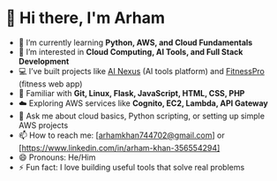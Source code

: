 # 👋 Hi there, I'm Arham

- 🌱 I’m currently learning **Python, AWS, and Cloud Fundamentals**
- 👀 I’m interested in **Cloud Computing, AI Tools, and Full Stack Development**
- 💻 I’ve built projects like [AI Nexus](#) (AI tools platform) and [FitnessPro](#) (fitness web app)
- 🧠 Familiar with **Git, Linux, Flask, JavaScript, HTML, CSS, PHP**
- ☁️ Exploring AWS services like **Cognito, EC2, Lambda, API Gateway**
- 💬 Ask me about cloud basics, Python scripting, or setting up simple AWS projects
- 📫 How to reach me: [arhamkhan744702@gmail.com] or [https://www.linkedin.com/in/arham-khan-356554294]
- 😄 Pronouns: He/Him
- ⚡ Fun fact: I love building useful tools that solve real problems

<!---
ARHAM7447/ARHAM7447 is a ✨ special ✨ repository because its `README.md` (this file) appears on your GitHub profile.
You can click the Preview link to take a look at your changes.
--->


